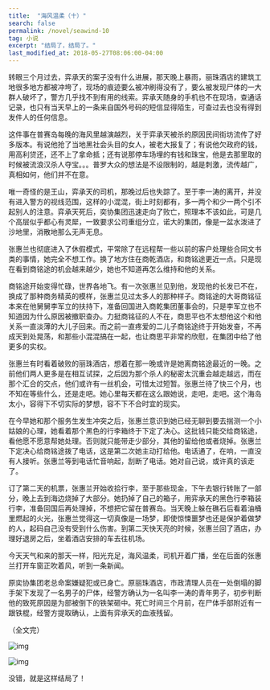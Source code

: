 ```yaml
---
title:  "海风温柔（十）"
search: false
permalink: /novel/seawind-10
tag: 小说
excerpt: "结局了，结局了。"
last_modified_at: 2018-05-27T08:06:00-04:00
---
```


转眼三个月过去，弈承天的案子没有什么进展，那天晚上暴雨，丽珠酒店的建筑工地很多地方都被冲垮了，现场的痕迹要么被冲刷得没有了，要么被发现尸体的一大群人破坏了，警方几乎找不到有用的线索。弈承天随身的手机也不在现场，查通话记录，也只有当天早上的一条来自国外号码的短信显得陌生，可查过去也没有得到发件人的任何信息。

这件事在普赛岛每晚的海风里越演越烈，关于弈承天被杀的原因民间街坊流传了好多版本。有说他抢了当地黑社会头目的女人，被老大报复了；有说他欠政府的钱，用高利贷还，还不上了拿命抵；还有说那停车场埋的有钱和珠宝，他是去那里取的时候被流浪汉杀人夺宝。。。普罗大众的想法是不设限制的，越是刺激，流传越广，真相如何，他们并不在意。

唯一奇怪的是王山，弈承天的司机，那晚过后也失踪了。至于李一涛的离开，并没有进入警方的视线范围，这样的小混混，街上时刻都有，多一两个和少一两个引不起别人的注意。弈承天死后，奕协集团迅速走向了败亡，照理本不该如此，可是几个高层似乎都心有灵犀，一致要求公司重组分立，诺大的集团，像是一盆水泼进了沙地里，消散地那么无声无息。

张惠兰也彻底进入了休假模式，平常除了在远程帮一些以前的客户处理些合同文书类的事情，她完全不想工作。换了地方住在商乾酒店，和商铭途更近一点。只是现在看到商铭途的机会越来越少，她也不知道再怎么维持和他的关系。

商铭途开始变得忙碌，世界各地飞。有一次张惠兰见到他，发现他的长发已不在，换成了那种商务精英的模样，张惠兰见过太多人的那种样子。商铭途的大哥商铭征本来在他舅舅李军立的扶持下，准备回国进入商乾集团董事会的，只是李军立也不知道因为什么原因被撤职查办。力挺商铭征的人不在，商思平也不太想他这个和他关系一直淡薄的大儿子回来。而之前一直疼爱的二儿子商铭途终于开始发奋，不再成天到处晃荡，和那些小混混搞在一起，也让商思平非常的欣慰，在集团中给了他更多的实权。

张惠兰有时看着破败的丽珠酒店，想着在那一晚或许是她离商铭途最近的一晚。之前他们两人更多是在相互试探，之后因为那个杀人的秘密太沉重会越走越远，而在那个汇合的交点，他们或许有一丝机会，可惜太过短暂。张惠兰待了快三个月，也不知在等些什么，还是走吧。她心里每天都在这么跟她说，走吧，走吧。这个海岛太小，容得下不切实际的梦想，容不下不合时宜的现实。

在今早她和那个服务生发生冲突之后，张惠兰意识到她已经无聊到要去揣测一个小姑娘的心理，她看着那个黑色的行李箱终于下定了决心。这批钱只能交给商铭途，看他愿不愿意帮她处理。否则就只能带走少部分，其他的留给他或者烧掉。张惠兰下定决心给商铭途拨了电话，这是第二次她主动打给他。电话通了，在响，一直没有人接听。张惠兰等到电话忙音响起，刮断了电话。她对自己说，或许真的该走了。

订了第二天的机票，张惠兰开始收拾行李，至于那些现金，下午去银行转账了一部分，晚上去到海边烧掉了大部分。她扔掉了自己的箱子，用弈承天的黑色行李箱装行李，准备回国后再处理掉，不想把它留在普赛岛。当天晚上躲在礁石后看着油桶里燃起的火光，张惠兰觉得这一切真像是一场梦，即使惊悚噩梦也还是保护着做梦的人，起码自己没有受到什么伤害。到第二天快天亮的时候，张惠兰回了酒店，办理好退房之后，坐着酒店安排的车去往机场。

今天天气和来的那天一样，阳光充足，海风温柔，司机开着广播，坐在后面的张惠兰打开车窗正吹着风，听到一条新闻。

原奕协集团老总命案嫌疑犯或已身亡。原丽珠酒店，市政清理人员在一处倒塌的脚手架下发现了一名男子的尸体，经警方确认为一名叫李一涛的青年男子，初步判断他的致死原因是为部被倒下的铁架砸中。死亡时间三个月前，在尸体手部附近有一跟铁棍，经警方提取确认，上面有弈承天的血液残留。

（全文完）

![img](https://mmbiz.qpic.cn/mmbiz_jpg/fgOI29GemlkxW9I2jKYYtE1MPIMeqKctNFA0o4tb38k5kUGpxDdy89enrOE8Qkrmh8pJuA7Nh1QicmUMsWL3f6w/640?wx_fmt=jpeg)

![img](https://res.wx.qq.com/mpres/htmledition/images/icon/common/emotion_panel/smiley/smiley_22.png)

没错，就是这样结局了！